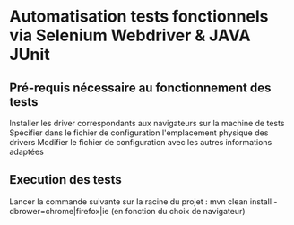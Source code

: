 # Automatisation tests fonctionnels via Selenium Webdriver & JAVA JUnit

## Pré-requis nécessaire au fonctionnement des tests

Installer les driver correspondants aux navigateurs sur la machine de tests
Spécifier dans le fichier de configuration l'emplacement physique des drivers
Modifier le fichier de configuration avec les autres informations adaptées

## Execution des tests

Lancer la commande suivante sur la racine du projet :
mvn clean install -dbrower=chrome|firefox|ie (en fonction du choix de navigateur)